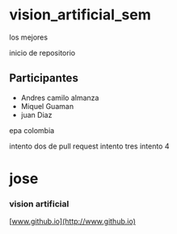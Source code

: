 # vision_artificial_sem

los mejores

inicio de repositorio

## Participantes

- Andres camilo almanza
- Miquel Guaman
- juan Diaz

epa colombia

intento dos de pull request
intento tres
intento 4

# jose

### vision artificial

[www.github.io](http://www.github.io)
